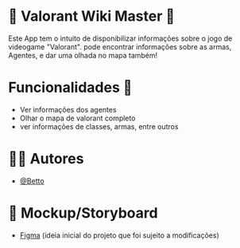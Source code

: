 # 📕 Valorant Wiki Master 📕

Este App tem o intuito de disponibilizar informações sobre o jogo de videogame "Valorant". pode encontrar informações sobre as armas, Agentes, e dar uma olhada no mapa também!

# Funcionalidades :pushpin:

- Ver informações dos agentes
- Olhar o mapa de valorant completo
- ver informações de classes, armas, entre outros

# :man_technologist: Autores

- [@Betto](https://github.com/BettoBrandao)

# :receipt: Mockup/Storyboard

- [Figma](https://www.figma.com/proto/pwp782YQmfVotm7aOcubQa/Untitled?type=design&node-id=2-125&t=2pyI1g53NohNHu8l-1&scaling=scale-down&page-id=0%3A1&starting-point-node-id=2%3A125&mode=design) (ideia inicial do projeto que foi sujeito a modificações)
